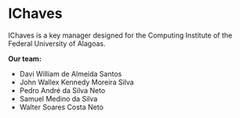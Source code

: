 # IChaves
IChaves is a key manager designed for the Computing Institute of the Federal University of Alagoas.

**Our team:**
-   Davi William de Almeida Santos
-   John Wallex Kennedy Moreira Silva
-   Pedro André da Silva Neto
-   Samuel Medino da Silva
-   Walter Soares Costa Neto
